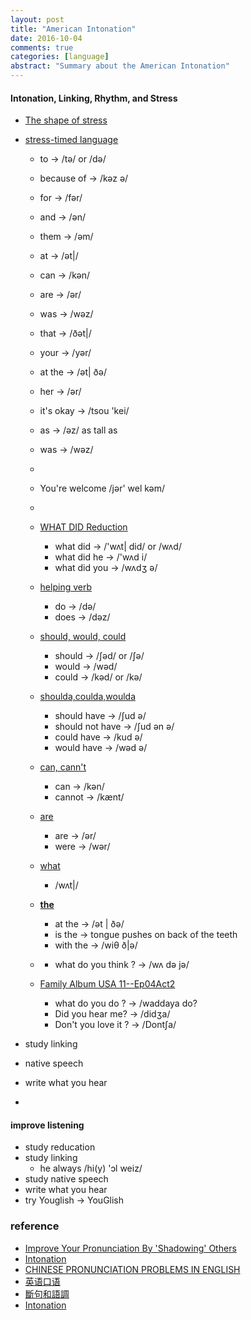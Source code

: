 ```yaml
---
layout: post
title: "American Intonation"
date: 2016-10-04
comments: true
categories: [language]
abstract: "Summary about the American Intonation"
---
```

#### Intonation, Linking, Rhythm, and Stress
* [The shape of stress](http://rachelsenglish.com/stress-syllable-shape-stress/)
* [stress-timed language](http://rachelsenglish.com/english-stress-timed-language/)
  - to -> /tə/ or /də/ 
  - because of ->  /kəz ə/
  - for -> /fər/
  - and -> /ən/
  - them -> /əm/
  - at -> /ət|/
  - can -> /kən/
  - are -> /ər/
  - was -> /wəz/
  - that -> /ðət|/
  - your -> /yər/
  - at the -> /ət| ðə/
  - her -> /ər/
  - it's okay -> /tsou 'kei/
  - as -> /əz/ as tall as
  - was -> /wəz/ 
  -  
  - You're welcome /jər' wel kəm/ 
  - 
  - [WHAT DID Reduction](http://rachelsenglish.com/reduction-2/)
     + what did -> /'wʌt| did/ or /wʌd/
     + what did he -> /'wʌd i/
     + what did you -> /wʌdʒ ə/
  - [helping verb](http://rachelsenglish.com/reduction/)
     + do -> /də/
     + does -> /dəz/
  - [should, would, could](http://rachelsenglish.com/pronounce-reduce-link/)
     + should -> /∫əd/ or /∫ə/
     + would -> /wəd/
     + could -> /kəd/ or /kə/
  - [shoulda,coulda,woulda ](http://rachelsenglish.com/shoulda-woulda-coulda/)
     + should have -> /∫ud ə/
     + should not have -> /∫ud ən ə/
     + could have -> /kud ə/
     + would have -> /wəd ə/
  - [can, cann't](http://rachelsenglish.com/pronounce-can-vs-cant/)
     + can -> /kən/
     + cannot -> /kænt/
  - [are]()
     + are -> /ər/
     + were -> /wər/
  - [what](http://rachelsenglish.com/ways-to-say-what/)
     + /wʌt|/

  - **[the](http://rachelsenglish.com/english-phrases-with-the/)**
     + at the -> /ət | ðə/
     + is the -> tongue pushes on back of the teeth
     + with the -> /wiθ ð|ə/

  - []()
     + what do you think ? -> /wʌ də jə/

  - [Family Album USA 11--Ep04Act2](https://www.youtube.com/watch?v=P_sUb1rBlS4&list=PLDA003F3DB2768201&index=11&t=1s)
     + what do you do ? -> /waddaya do?
     + Did you hear me?  -> /didʒa/
     + Don't you love it ? -> /Dont∫a/

* study linking

* native speech

* write what you hear

* 

#### improve listening
  - study reducation
  - study linking
    + he always /hi(y) 'ɔl weiz/
  - study native speech
  - write what you hear
  - try Youglish -> YouGlish

### reference
* [Improve Your Pronunciation By 'Shadowing' Others](https://learningenglish.voanews.com/a/improve-your-english-pronunciation-shadowing-others/3339007.html)
* [Intonation](http://rachelsenglish.com/video-categories/#consonants)
* [CHINESE PRONUNCIATION PROBLEMS IN ENGLISH](http://englishspeaklikenative.com/resources/common-pronunciation-problems/chinese-pronunciation-problems/#error4)
* [英语口语](http://www.weibo.com/ttarticle/p/show?id=2309404005596264270260)
* [斷句和語調](http://tw.blog.voicetube.com/archives/12275)
* [Intonation](http://www.bilibili.com/video/av2681140/index_13.html)

